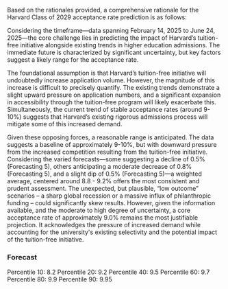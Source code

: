Based on the rationales provided, a comprehensive rationale for the Harvard Class of 2029 acceptance rate prediction is as follows:

Considering the timeframe—data spanning February 14, 2025 to June 24, 2025—the core challenge lies in predicting the impact of Harvard’s tuition-free initiative alongside existing trends in higher education admissions. The immediate future is characterized by significant uncertainty, but key factors suggest a likely range for the acceptance rate.

The foundational assumption is that Harvard’s tuition-free initiative will undoubtedly increase application volume. However, the magnitude of this increase is difficult to precisely quantify. The existing trends demonstrate a slight upward pressure on application numbers, and a significant expansion in accessibility through the tuition-free program will likely exacerbate this. Simultaneously, the current trend of stable acceptance rates (around 9-10%) suggests that Harvard’s existing rigorous admissions process will mitigate some of this increased demand.

Given these opposing forces, a reasonable range is anticipated. The data suggests a baseline of approximately 9-10%, but with downward pressure from the increased competition resulting from the tuition-free initiative. Considering the varied forecasts—some suggesting a decline of 0.5% (Forecasting 5), others anticipating a moderate decrease of 0.8% (Forecasting 5), and a slight dip of 0.5% (Forecasting 5)—a weighted average, centered around 8.8 - 9.2% offers the most consistent and prudent assessment.  The unexpected, but plausible, “low outcome” scenarios – a sharp global recession or a massive influx of philanthropic funding – could significantly skew results. However, given the information available, and the moderate to high degree of uncertainty, a core acceptance rate of approximately 9.0% remains the most justifiable projection. It acknowledges the pressure of increased demand while accounting for the university's existing selectivity and the potential impact of the tuition-free initiative.

### Forecast

Percentile 10: 8.2
Percentile 20: 9.2
Percentile 40: 9.5
Percentile 60: 9.7
Percentile 80: 9.9
Percentile 90: 9.95